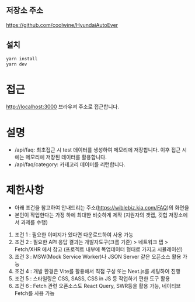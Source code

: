 ## 저장소 주소
https://github.com/coolwine/HyundaiAutoEver

## 설치

```bash
yarn install
yarn dev
```

# 접근
[http://localhost:3000](http://localhost:3000) 브라우져 주소로 접근합니다.

# 설명
- /api/faq: 최초접근 시 test 데이터를 생성하여 메모리에 저장합니다. 이후 접근 시에는 메모리에 저장된 데이터를 활용합니다.
- /api/faq/category: 카테고리 데이터를 리턴합니다. 

# 제한사항
- 아래 조건을 참고하여 안내드리는 주소(https://wiblebiz.kia.com/FAQ)의 화면을
- 본인이 작업한다는 가정 하에 최대한 비슷하게 제작 (지원자의 갯랩, 깃헙 저장소에서 과제를 수행)
1. 조건 1 : 필요한 이미지가 있다면 다운로드하여 사용 가능
2. 조건 2 : 필요한 API 응답 결과는 개발자도구(크롬 기준) > 네트워크 탭 > Fetch/XHR 에서 참고
             (프로젝트 내부에 목업데이터 형태로 가지고 시뮬레이션)
3. 조건 3 : MSW(Mock Service Worker)나 JSON Server 같은 오픈소스 활용 가능
4. 조건 4 : 개발 환경은 Vite를 활용해서 직접 구성 또는 Next.js를 세팅하여 진행
5. 조건 5 : 스타일링은 CSS, SASS, CSS in JS 등 작업하기 편한 도구 활용
6. 조건 6 : Fetch 관련 오픈소스도 React Query, SWR등을 활용 가능, 네이티브 Fetch를 사용 가능